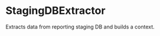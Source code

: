 StagingDBExtractor
==================

Extracts data from reporting staging DB and builds a context.
